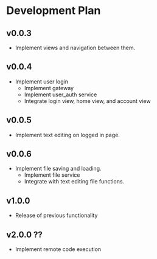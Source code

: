 # Development Plan
## v0.0.3
* Implement views and navigation between them.

## v0.0.4
* Implement user login
    * Implement gateway
    * Implement user_auth service
    * Integrate login view, home view, and account view

## v0.0.5
* Implement text editing on logged in page.

## v0.0.6
* Implement file saving and loading.
    * Implement file service
    * Integrate with text editing file functions.

## v1.0.0
* Release of previous functionality

## v2.0.0 ??
* Implement remote code execution

